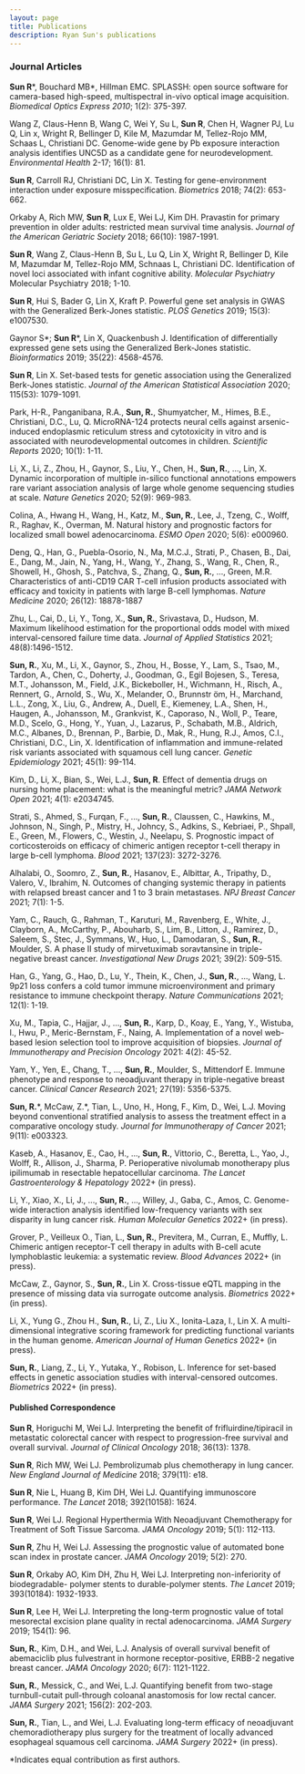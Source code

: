 ```yaml
---
layout: page
title: Publications
description: Ryan Sun's publications
---
```



### <a name="articles"></a>Journal Articles

**Sun R**\*, Bouchard MB\*, Hillman EMC.
SPLASSH: open source software for camera-based high-speed, multispectral in-vivo optical image acquisition. 
*Biomedical Optics Express 2010*; 1(2): 375-397.

Wang Z, Claus-Henn B, Wang C, Wei Y, Su L, **Sun R**, Chen H, Wagner PJ, Lu Q, Lin x, Wright R, Bellinger D, Kile M, Mazumdar M, Tellez-Rojo MM, Schaas L, Christiani DC. 
Genome-wide gene by Pb exposure interaction analysis identifies UNC5D as a candidate gene for neurodevelopment.
*Environmental Health* 2-17; 16(1): 81.

**Sun R**, Carroll RJ, Christiani DC, Lin X. Testing for gene-environment interaction under exposure misspecification.
*Biometrics* 2018; 74(2): 653-662.

Orkaby A, Rich MW, **Sun R**, Lux E, Wei LJ, Kim DH. Pravastin for primary prevention in older adults: restricted mean survival time analysis. 
*Journal of the American Geriatric Society* 2018; 66(10): 1987-1991.

**Sun R**, Wang Z, Claus-Henn B, Su L, Lu Q, Lin X, Wright R, Bellinger D, Kile M, Mazumdar M, Tellez-Rojo MM, Schnaas L, Christiani DC. 
Identification of novel loci associated with infant cognitive ability. 
*Molecular Psychiatry* Molecular Psychiatry 2018; 1-10.

**Sun R**, Hui S, Bader G, Lin X, Kraft P.
Powerful gene set analysis in GWAS with the Generalized Berk-Jones statistic.
*PLOS Genetics* 2019; 15(3): e1007530.

Gaynor S\*; **Sun R**\*, Lin X, Quackenbush J. Identification of differentially expressed gene sets using the Generalized Berk-Jones statistic.
*Bioinformatics* 2019; 35(22): 4568-4576.

**Sun R**, Lin X. Set-based tests for genetic association using the Generalized Berk-Jones statistic.
*Journal of the American Statistical Association* 2020; 115(53): 1079-1091.

Park, H-R., Panganibana, R.A., **Sun, R.**, Shumyatcher, M., Himes, B.E., Christiani, D.C., Lu, Q. 
MicroRNA-124 protects neural cells against arsenic-induced endoplasmic reticulum stress and cytotoxicity in vitro and is associated with neurodevelopmental outcomes in children. *Scientific Reports* 2020; 10(1): 1-11.

Li, X., Li, Z., Zhou, H., Gaynor, S., Liu, Y., Chen, H., **Sun, R.**, ..., Lin, X.
Dynamic incorporation of multiple in-silico functional annotations empowers rare variant association analysis of large whole genome sequencing studies at scale. *Nature Genetics* 2020; 52(9): 969-983.

Colina, A., Hwang H., Wang, H., Katz, M., **Sun, R.**, Lee, J., Tzeng, C., Wolff, R., Raghav, K., Overman, M. 
Natural history and prognostic factors for localized small bowel adenocarcinoma. *ESMO Open* 2020; 5(6): e000960.

Deng, Q., Han, G., Puebla-Osorio, N., Ma, M.C.J., Strati, P., Chasen, B., Dai, E., Dang, M., Jain, N., Yang, H., Wang, Y., Zhang, S., Wang, R., Chen, R., Showell, H., Ghosh, S., Patchva, S., Zhang, Q., **Sun, R.**, ..., Green, M.R.
Characteristics of anti-CD19 CAR T-cell infusion products associated with efficacy and toxicity in patients with large B-cell lymphomas. *Nature Medicine* 2020; 26(12): 18878-1887

Zhu, L., Cai, D., Li, Y., Tong, X., **Sun, R.**, Srivastava, D., Hudson, M. 
Maximum likelihood estimation for the proportional odds model with mixed interval-censored failure time data. *Journal of Applied Statistics* 2021; 48(8):1496-1512.

**Sun, R.**, Xu, M., Li, X., Gaynor, S., Zhou, H., Bosse, Y., Lam, S., Tsao, M., Tardon, A., Chen, C., Doherty, J., Goodman, G., Egil Bojesen, S., Teresa, M.T., Johansson, M., Field, J.K., Bickeboller, H., Wichmann, H., Risch, A., Rennert, G., Arnold, S., Wu, X., Melander, O., Brunnstr ̈om, H., Marchand, L.L., Zong, X., Liu, G., Andrew, A., Duell, E., Kiemeney, L.A., Shen, H., Haugen, A., Johansson, M., Grankvist, K., Caporaso, N., Woll, P., Teare, M.D., Scelo, G., Hong, Y., Yuan, J., Lazarus, P., Schabath, M.B., Aldrich, M.C., Albanes, D., Brennan, P., Barbie, D., Mak, R., Hung, R.J., Amos, C.I., Christiani, D.C., Lin, X. 
Identification of inflammation and immune-related risk variants associated with squamous cell lung cancer. *Genetic Epidemiology* 2021; 45(1): 99-114.

Kim, D., Li, X., Bian, S., Wei, L.J., **Sun, R**. 
Effect of dementia drugs on nursing home placement: what is the meaningful metric? *JAMA Network Open* 2021; 4(1): e2034745.

Strati, S., Ahmed, S., Furqan, F., ..., **Sun, R.**, Claussen, C., Hawkins, M., Johnson, N., Singh, P., Mistry, H., Johncy, S., Adkins, S., Kebriaei, P., Shpall, E., Green, M., Flowers, C., Westin, J., Neelapu, S. 
Prognostic impact of corticosteroids on efficacy of chimeric antigen receptor t-cell therapy in large b-cell lymphoma. *Blood* 2021; 137(23): 3272-3276.

Alhalabi, O., Soomro, Z., **Sun, R.**, Hasanov, E., Albittar, A., Tripathy, D., Valero, V., Ibrahim, N. 
Outcomes of changing systemic therapy in patients with relapsed breast cancer and 1 to 3 brain metastases. *NPJ Breast Cancer* 2021; 7(1): 1-5.

Yam, C., Rauch, G., Rahman, T., Karuturi, M., Ravenberg, E., White, J., Clayborn, A., McCarthy, P., Abouharb, S., Lim, B., Litton, J., Ramirez, D., Saleem, S., Stec, J., Symmans, W., Huo, L., Damodaran, S., **Sun, R.**, Moulder, S. 
A phase II study of mirvetuximab soravtansine in triple- negative breast cancer. *Investigational New Drugs* 2021; 39(2): 509-515.

Han, G., Yang, G., Hao, D., Lu, Y., Thein, K., Chen, J., **Sun, R.**, ..., Wang, L. 
9p21 loss confers a cold tumor immune microenvironment and primary resistance to immune checkpoint therapy. *Nature Communications* 2021; 12(1): 1-19.

Xu, M., Tapia, C., Hajjar, J., ..., **Sun, R.**, Karp, D., Koay, E., Yang, Y., Wistuba, I., Hwu, P., Meric-Bernstam, F., Naing, A. 
Implementation of a novel web-based lesion selection tool to improve acquisition of biopsies. *Journal of Immunotherapy and Precision Oncology* 2021: 4(2): 45-52.

Yam, Y., Yen, E., Chang, T., ..., **Sun, R.**, Moulder, S., Mittendorf E. 
Immune phenotype and response to neoadjuvant therapy in triple-negative breast cancer. *Clinical Cancer Research* 2021; 27(19): 5356-5375.

**Sun, R.**\*, McCaw, Z.\*, Tian, L., Uno, H., Hong, F., Kim, D., Wei, L.J. 
Moving beyond conventional stratified analysis to assess the treatment effect in a comparative oncology study. *Journal for Immunotherapy of Cancer* 2021; 9(11): e003323.

Kaseb, A., Hasanov, E., Cao, H., ..., **Sun, R.**, Vittorio, C., Beretta, L., Yao, J., Wolff, R., Allison, J., Sharma, P. 
Perioperative nivolumab monotherapy plus ipilimumab in resectable hepatocellular carcinoma. *The Lancet Gastroenterology & Hepatology* 2022+ (in press).

Li, Y., Xiao, X., Li, J., ..., **Sun, R.**, ..., Willey, J., Gaba, C., Amos, C. 
Genome-wide interaction analysis identified low-frequency variants with sex disparity in lung cancer risk. *Human Molecular Genetics* 2022+ (in press).

Grover, P., Veilleux O., Tian, L., **Sun, R.**, Previtera, M., Curran, E., Muffly, L. 
Chimeric antigen receptor-T cell therapy in adults with B-cell acute lymphoblastic leukemia: a systematic review. *Blood Advances* 2022+ (in press).

McCaw, Z., Gaynor, S., **Sun, R.**, Lin X. 
Cross-tissue eQTL mapping in the presence of missing data via surrogate outcome analysis. *Biometrics* 2022+ (in press).

Li, X., Yung G., Zhou H., **Sun, R.**, Li, Z., Liu X., Ionita-Laza, I., Lin X. 
A multi-dimensional integrative scoring framework for predicting functional variants in the human genome. *American Journal of Human Genetics* 2022+ (in press).

**Sun, R.**, Liang, Z., Li, Y., Yutaka, Y., Robison, L. Inference for set-based effects in genetic association studies with interval-censored outcomes. *Biometrics* 2022+ (in press).

#### Published Correspondence

**Sun R**, Horiguchi M, Wei LJ.
Interpreting the benefit of frifluirdine/tipiracil in metastatic colorectal cancer with respect to progression-free survival and overall survival.
*Journal of Clinical Oncology* 2018; 36(13): 1378.

**Sun R**, Rich MW, Wei LJ.  Pembrolizumab plus chemotherapy in lung cancer.
*New England Journal of Medicine* 2018; 379(11): e18.

**Sun R**, Nie L, Huang B, Kim DH, Wei LJ. Quantifying immunoscore performance.
*The Lancet* 2018; 392(10158): 1624.

**Sun R**, Wei LJ. Regional Hyperthermia With Neoadjuvant Chemotherapy for Treatment of Soft Tissue Sarcoma.
*JAMA Oncology* 2019; 5(1): 112-113.

**Sun R**, Zhu H, Wei LJ. Assessing the prognostic value of automated bone scan index in prostate cancer.
*JAMA Oncology* 2019; 5(2): 270.

**Sun R**, Orkaby AO, Kim DH, Zhu H, Wei LJ. Interpreting non-inferiority of biodegradable- polymer stents to durable-polymer stents.
*The Lancet* 2019; 393(10184): 1932-1933.

**Sun R**, Lee H, Wei LJ. Interpreting the long-term prognostic value of total mesorectal excision plane quality in rectal adenocarcinoma.
*JAMA Surgery* 2019; 154(1): 96.

**Sun, R.**, Kim, D.H., and Wei, L.J. Analysis of overall survival benefit of abemaciclib plus fulvestrant in hormone receptor-positive, ERBB-2 negative breast cancer. 
*JAMA Oncology* 2020; 6(7): 1121-1122.

**Sun, R.**, Messick, C., and Wei, L.J. Quantifying benefit from two-stage turnbull-cutait pull-through coloanal anastomosis for low rectal cancer. 
*JAMA Surgery* 2021; 156(2): 202-203.

**Sun, R.**, Tian, L., and Wei, L.J. Evaluating long-term efficacy of neoadjuvant chemoradiotherapy plus surgery for the treatment of locally advanced esophageal squamous cell carcinoma. *JAMA Surgery* 2022+ (in press).

\*Indicates equal contribution as first authors.
